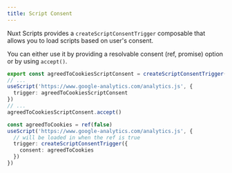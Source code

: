 ```yaml
---
title: Script Consent
---
```



Nuxt Scripts provides a `createScriptConsentTrigger` composable that allows you to load scripts based on user's consent.

You can either use it by providing a resolvable consent (ref, promise) option or by using `accept()`.

```ts
export const agreedToCookiesScriptConsent = createScriptConsentTrigger()
// ...
useScript('https://www.google-analytics.com/analytics.js', {
  trigger: agreedToCookiesScriptConsent
})
// ...
agreedToCookiesScriptConsent.accept()
```

```ts
const agreedToCookies = ref(false)
useScript('https://www.google-analytics.com/analytics.js', {
  // will be loaded in when the ref is true
  trigger: createScriptConsentTrigger({
    consent: agreedToCookies
  })
})
```
